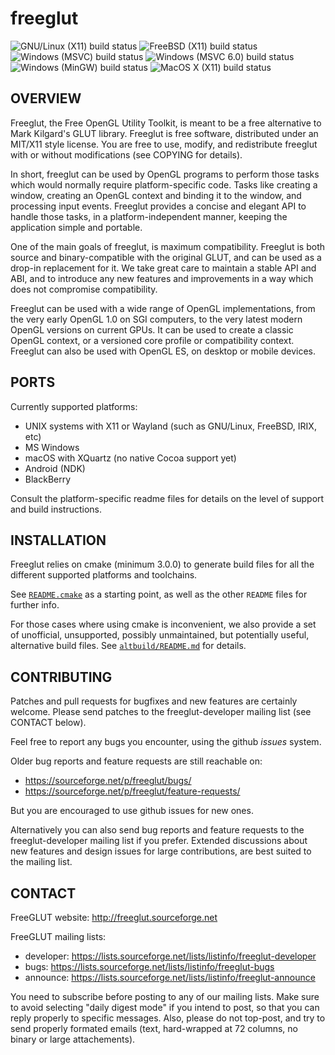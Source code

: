 freeglut
========

![GNU/Linux (X11) build status](https://github.com/FreeGLUTProject/freeglut/actions/workflows/build_gnulinux_x11.yml/badge.svg)
![FreeBSD (X11) build status](https://github.com/FreeGLUTProject/freeglut/actions/workflows/build_freebsd_x11.yml/badge.svg)
![Windows (MSVC) build status](https://github.com/FreeGLUTProject/freeglut/actions/workflows/build_win_msvc.yml/badge.svg)
![Windows (MSVC 6.0) build status](https://github.com/FreeGLUTProject/freeglut/actions/workflows/build_win_msvc6.yml/badge.svg)
![Windows (MinGW) build status](https://github.com/FreeGLUTProject/freeglut/actions/workflows/build_win_mingw.yml/badge.svg)
![MacOS X (X11) build status](https://github.com/FreeGLUTProject/freeglut/actions/workflows/build_macosx_x11.yml/badge.svg)

OVERVIEW
--------

Freeglut, the Free OpenGL Utility Toolkit, is meant to be a free alternative to
Mark Kilgard's GLUT library. Freeglut is free software, distributed under an
MIT/X11 style license. You are free to use, modify, and redistribute freeglut
with or without modifications (see COPYING for details).

In short, freeglut can be used by OpenGL programs to perform those tasks which
would normally require platform-specific code. Tasks like creating a window,
creating an OpenGL context and binding it to the window, and processing input
events. Freeglut provides a concise and elegant API to handle those tasks, in a
platform-independent manner, keeping the application simple and portable.

One of the main goals of freeglut, is maximum compatibility. Freeglut is both
source and binary-compatible with the original GLUT, and can be used as a
drop-in replacement for it. We take great care to maintain a stable API and ABI,
and to introduce any new features and improvements in a way which does not
compromise compatibility.

Freeglut can be used with a wide range of OpenGL implementations, from the very
early OpenGL 1.0 on SGI computers, to the very latest modern OpenGL versions on
current GPUs. It can be used to create a classic OpenGL context, or a versioned
core profile or compatibility context. Freeglut can also be used with OpenGL ES,
on desktop or mobile devices.


PORTS
-----

Currently supported platforms:
 - UNIX systems with X11 or Wayland (such as GNU/Linux, FreeBSD, IRIX, etc)
 - MS Windows
 - macOS with XQuartz (no native Cocoa support yet)
 - Android (NDK)
 - BlackBerry

Consult the platform-specific readme files for details on the level of support
and build instructions.


INSTALLATION
------------

Freeglut relies on cmake (minimum 3.0.0) to generate build files for all the
different supported platforms and toolchains.

See [`README.cmake`](README.cmake) as a starting point, as well as the other `README`
files for further info.

For those cases where using cmake is inconvenient, we also provide a set of
unofficial, unsupported, possibly unmaintained, but potentially useful,
alternative build files. See [`altbuild/README.md`](altbuild/README.md) for details.


CONTRIBUTING
------------

Patches and pull requests for bugfixes and new features are certainly welcome.
Please send patches to the freeglut-developer mailing list (see CONTACT below).

Feel free to report any bugs you encounter, using the github *issues* system.

Older bug reports and feature requests are still reachable on:
  - https://sourceforge.net/p/freeglut/bugs/
  - https://sourceforge.net/p/freeglut/feature-requests/

But you are encouraged to use github issues for new ones.

Alternatively you can also send bug reports and feature requests to the
freeglut-developer mailing list if you prefer. Extended discussions about new
features and design issues for large contributions, are best suited to the
mailing list.


CONTACT
-------

FreeGLUT website: http://freeglut.sourceforge.net

FreeGLUT mailing lists:
 - developer: https://lists.sourceforge.net/lists/listinfo/freeglut-developer
 - bugs: https://lists.sourceforge.net/lists/listinfo/freeglut-bugs
 - announce: https://lists.sourceforge.net/lists/listinfo/freeglut-announce

  You need to subscribe before posting to any of our mailing lists. Make sure
  to avoid selecting "daily digest mode" if you intend to post, so that you can
  reply properly to specific messages. Also, please do not top-post, and try to
  send properly formated emails (text, hard-wrapped at 72 columns, no binary or
  large attachements).
